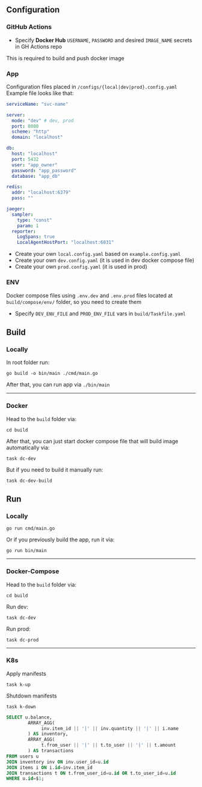 ## Configuration

### GitHub Actions
- Specify **Docker Hub** `USERNAME`, `PASSWORD` and desired `IMAGE_NAME` secrets in GH Actions repo

This is required to build and push docker image

### App
Configuration files placed in `/configs/{local|dev|prod}.config.yaml`
Example file looks like that:

```yaml
serviceName: "svc-name"

server:
  mode: "dev" # dev, prod
  port: 8080
  scheme: "http"
  domain: "localhost"

db:
  host: "localhost"
  port: 5432
  user: "app_owner"
  password: "app_password"
  database: "app_db"

redis:
  addr: "localhost:6379"
  pass: ""

jaeger:
  sampler:
    type: "const"
    param: 1
  reporter:
    LogSpans: true
    LocalAgentHostPort: "localhost:6831"
```

- Create your own `local.config.yaml` based on `example.config.yaml`
- Create your own `dev.config.yaml` (it is used in dev docker compose file)
- Create your own `prod.config.yaml` (it is used in prod)

### ENV
Docker compose files using `.env.dev` and `.env.prod` files located at `build/compose/env/` folder, so you need to create them
- Specify `DEV_ENV_FILE` and `PROD_ENV_FILE` vars in `build/Taskfile.yaml`

## Build

### Locally

In root folder run:

```shell
go build -o bin/main ./cmd/main.go
```

After that, you can run app via `./bin/main`

___

### Docker

Head to the `build` folder via:

```shell
cd build
```

After that, you can just start docker compose file that will build image automatically via:

```shell
task dc-dev
```

But if you need to build it manually run:

```shell
task dc-dev-build
```

## Run

### Locally

```shell
go run cmd/main.go
```

Or if you previously build the app, run it via:

```shell
go run bin/main
```

___

### Docker-Compose

Head to the `build` folder via:

```shell
cd build
```

Run dev:

```shell
task dc-dev
```

Run prod:

```shell
task dc-prod
```

___

### K8s

Apply manifests

```shell
task k-up
```

Shutdown manifests

```shell
task k-down
```

```sql
SELECT u.balance, 
    	ARRAY_AGG(
             inv.item_id || '|' || inv.quantity || '|' || i.name
		) AS inventory,
    	ARRAY_AGG(
             t.from_user || '|' || t.to_user || '|' || t.amount
		) AS transactions
FROM users u
JOIN inventory inv ON inv.user_id=u.id
JOIN items i ON i.id=inv.item_id
JOIN transactions t ON t.from_user_id=u.id OR t.to_user_id=u.id
WHERE u.id=$1;
```